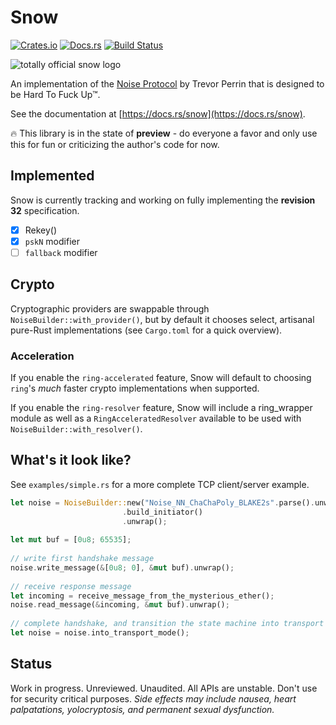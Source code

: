 # Snow

[![Crates.io](https://img.shields.io/crates/v/snow.svg)](https://crates.io/crates/snow)
[![Docs.rs](https://docs.rs/snow/badge.svg)](https://docs.rs/snow)
[![Build Status](https://travis-ci.org/mcginty/snow.svg?branch=master)](https://travis-ci.org/mcginty/snow)

![totally official snow logo](http://i.imgur.com/XVakFvn.jpg)

An implementation of the [Noise Protocol](https://noiseprotocol.org/) by Trevor Perrin that is designed to be
Hard To Fuck Up™.

See the documentation at [https://docs.rs/snow](https://docs.rs/snow).

🔥 This library is in the state of **preview** - do everyone a favor and only use this for fun or criticizing the author's code for now.

## Implemented

Snow is currently tracking and working on fully implementing the **revision 32** specification.

- [x] Rekey()
- [x] `pskN` modifier
- [ ] `fallback` modifier

## Crypto
Cryptographic providers are swappable through `NoiseBuilder::with_provider()`, but by default it chooses select, artisanal
pure-Rust implementations (see `Cargo.toml` for a quick overview).

### Acceleration

If you enable the `ring-accelerated` feature, Snow will default to choosing `ring`'s *much* faster crypto implementations when supported.

If you enable the `ring-resolver` feature, Snow will include a ring_wrapper module as well as a `RingAcceleratedResolver` available to be used with `NoiseBuilder::with_resolver()`.

## What's it look like?
See `examples/simple.rs` for a more complete TCP client/server example.

```rust
let noise = NoiseBuilder::new("Noise_NN_ChaChaPoly_BLAKE2s".parse().unwrap())
                         .build_initiator()
                         .unwrap();
 
let mut buf = [0u8; 65535];
 
// write first handshake message
noise.write_message(&[0u8; 0], &mut buf).unwrap();
 
// receive response message
let incoming = receive_message_from_the_mysterious_ether();
noise.read_message(&incoming, &mut buf).unwrap();
 
// complete handshake, and transition the state machine into transport mode
let noise = noise.into_transport_mode();
```

## Status

Work in progress. Unreviewed. Unaudited. All APIs are unstable. Don't use for security critical purposes. *Side effects may include nausea, heart palpatations, yolocryptosis, and permanent sexual dysfunction.*
